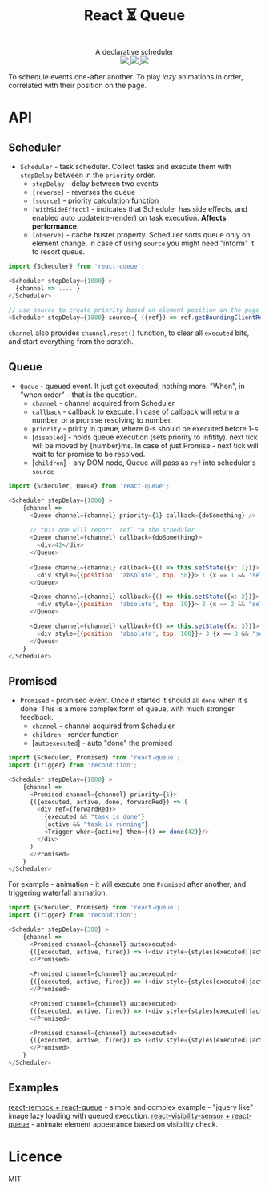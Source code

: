 <div align="center">
  <h1>React ⏳ Queue</h1>
  <br/>
  A declarative scheduler
  <br/>
    
  <a href="https://www.npmjs.com/package/react-queue">
   <img src="https://img.shields.io/npm/v/react-queue.svg?style=flat-square" />
  </a>
  
  <a href="https://codecov.io/github/theKashey/react-queue">
     <img src="https://img.shields.io/codecov/c/github/theKashey/react-queue.svg?style=flat-square" />
   </a>
   
   <a href="https://travis-ci.org/theKashey/react-queue">
     <img src="https://img.shields.io/travis/theKashey/react-queue/master.svg">
   </a>

  <br/>  
</div>  

To schedule events one-after another. To play _lazy_ animations in order, correlated with their position on the page.

# API
## Scheduler
- `Scheduler` - task scheduler. Collect tasks and execute them with `stepDelay` between in the `priority` order.
  - `stepDelay` - delay between two events
  - `[reverse]` - reverses the queue
  - `[source]` - priority calculation function
  - `[withSideEffect]` - indicates that Scheduler has  side effects, and enabled auto update(re-render) on task execution. __Affects performance__. 
  - `[observe]` - cache buster property. Scheduler sorts queue only on element change, in case of using `source` you might need "inform"
  it to resort queue.
  
  
```js
import {Scheduler} from 'react-queue';

<Scheduler stepDelay={1000} >
  {channel => .... }
</Scheduler>

// use source to create priority based on element position on the page
<Scheduler stepDelay={1000} source={ ({ref}) => ref.getBoundingClientRect().top} />
```
`channel` also provides `channel.reset()` function, to clear all `executed` bits, and start everything from the scratch.

## Queue
- `Queue` - queued event. It just got executed, nothing more. "When", in "when order" - that is the question.
  - `channel` - channel acquired from Scheduler
  - `callback` - callback to execute. In case of callback will return a number, or a promise resolving to number,
  - `priority` - pririty in queue, where 0-s should be executed before 1-s.
  - [`disabled`] - holds queue execution (sets priority to Infitity).
  next tick will be moved by {number}ms. In case of just Promise - next tick will wait to for promise to be resolved.
  - [`children`] - any DOM node, Queue will pass as `ref` into scheduler's `source` 

```js
import {Scheduler, Queue} from 'react-queue';

<Scheduler stepDelay={1000} >
    {channel => 
      <Queue channel={channel} priority={1} callback={doSomething} />
      
      // this one will report `ref` to the scheduler
      <Queue channel={channel} callback={doSomething}>
        <div>42</div>
      </Queue>  
         
      <Queue channel={channel} callback={() => this.setState({x: 1})}>
        <div style={{position: 'absolute', top: 50}}> 1 {x == 1 && "selected!!"}</div>
      </Queue>

      <Queue channel={channel} callback={() => this.setState({x: 2})}>
        <div style={{position: 'absolute', top: 10}}> 2 {x == 2 && "selected!!"}</div>
      </Queue>

      <Queue channel={channel} callback={() => this.setState({x: 3})}>
        <div style={{position: 'absolute', top: 100}}> 3 {x == 3 && "selected!!"}</div>
      </Queue>
    }
</Scheduler>
```

## Promised
- `Promised` - promised event. Once it started it should all `done` when it's done. This is a more complex form of queue, with much stronger feedback.
  - `channel` - channel acquired from Scheduler
  - `children` - render function
  - [`autoexecuted`] - auto "done" the promised
```js
import {Scheduler, Promised} from 'react-queue';
import {Trigger} from 'recondition';

<Scheduler stepDelay={1000} >
    {channel => 
      <Promised channel={channel} priority={1}>
      {({executed, active, done, forwardRed}) => (
        <div ref={forwardRed}>
          {executed && "task is done"}
          {active && "task is running"}
          <Trigger when={active} then={() => done(42)}/>
        </div>
      )
      </Promised>      
    }
</Scheduler>
```  

For example - animation - it will execute one `Promised` after another, and triggering waterfall animation.
```js
import {Scheduler, Promised} from 'react-queue';
import {Trigger} from 'recondition';

<Scheduler stepDelay={300} >
    {channel => 
      <Promised channel={channel} autoexecuted>
      {({executed, active, fired}) => (<div style={styles[executed||active ? styleA : styleB}>Line1</div>)}
      </Promised>      
      
      <Promised channel={channel} autoexecuted>
      {({executed, active, fired}) => (<div style={styles[executed||active ? styleA : styleB}>Line2</div>)}
      </Promised>      

      <Promised channel={channel} autoexecuted>
      {({executed, active, fired}) => (<div style={styles[executed||active ? styleA : styleB}>Line3</div>)}
      </Promised>      

      <Promised channel={channel} autoexecuted>
      {({executed, active, fired}) => (<div style={styles[executed||active ? styleA : styleB}>Line4</div>)}
      </Promised>      
    }
</Scheduler>
```  

## Examples
[react-remock + react-queue](https://codesandbox.io/s/q89q2jm8qw) - simple and complex example - "jquery like" image lazy loading with queued execution.
[react-visibility-sensor + react-queue](https://codesandbox.io/s/6xvr42y6xr) - animate element appearance based on visibility check.

# Licence
 MIT
 
 
